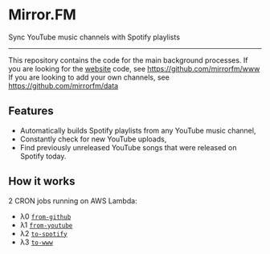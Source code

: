 # Mirror.FM

Sync YouTube music channels with Spotify playlists

--------

This repository contains the code for the main background processes.
If you are looking for the [website](https://mirror.fm) code, see https://github.com/mirrorfm/www
If you are looking to add your own channels, see https://github.com/mirrorfm/data

## Features

 - Automatically builds Spotify playlists from any YouTube music channel,
 - Constantly check for new YouTube uploads,
 - Find previously unreleased YouTube songs that were released on Spotify today.

## How it works

2 CRON jobs running on AWS Lambda:

 - λ0 [`from-github`](functions/from-github/)
 - λ1 [`from-youtube`](functions/from-youtube/)
 - λ2 [`to-spotify`](functions/to-spotify/)
 - λ3 [`to-www`](functions/to-www/)